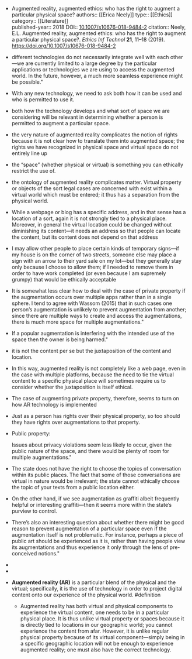 - Augmented reality, augmented ethics: who has the right to augment a particular physical space?
  authors::  [[Erica Neely]]
  type:: [[Ethics]] 
  category:: [[Literature]]  
  published-year:: 2018
  DOI:: [10.1007/s10676-018-9484-2](https://doi.org/10.1007/s10676-018-9484-2) 
  citation:: Neely, E.L. Augmented reality, augmented ethics: who has the right to augment a particular physical space?. *Ethics Inf Technol* **21**, 11–18 (2019). https://doi.org/10.1007/s10676-018-9484-2
- different technologies do not necessarily integrate well with each other—we are currently limited to a large degree by the particular applications or technologies we are using to access the augmented world. In the future, however, a much more  seamless experience might be possible."
- With any new technology, we need to ask both how it can be used and who is permitted to use it.
- both how the technology develops and what sort of space we are considering will be relevant in determining whether a person is permitted to augment a particular space.
- the very nature of augmented reality complicates the notion of rights because it is not clear how to translate them into augmented space; the rights we have recognized in physical space and virtual space do not entirely line up
- the “space” (whether physical or virtual) is something you can ethically restrict the use of.
- the ontology of augmented reality complicates matter. Virtual property or objects of the sort legal cases are concerned with exist within a virtual world which must be entered; it thus has a separation from the physical world.
- While a webpage or blog has a specific address, and in that sense has a location of a sort, again it is not strongly tied to a physical place. Moreover, in general the virtual location could be changed without diminishing its content—it needs an address so that people can locate the content, but its content does not depend on that address
- I may allow other people to place certain kinds of temporary signs—if my house is on the corner of two streets, someone else may place a sign with an arrow to their yard sale on my lot—but they generally stay only because I choose to allow them; if I needed to remove them in order to have work completed (or even because I am supremely grumpy) that would be ethically acceptable
- It is somewhat less clear how to deal with the case of private property if the augmentation occurs over multiple apps rather than in a single sphere. I tend to agree with Wassom
  (2015) that in such cases one person’s augmentation is unlikely to prevent augmentation from another; since there are multiple ways to create and access the augmentations, there is much more space for multiple augmentations."
- If a popular augmentation is interfering with the intended use of the space then the owner is
  being harmed."
- it is not the content per se but the juxtaposition of the content and location.
- In this way, augmented reality is not completely like a web page, even in the case with multiple platforms, because the need to tie the virtual content to a specific physical place will sometimes require us to consider whether the juxtaposition is itself ethical.
- The case of augmenting private property, therefore, seems to turn on how AR technology is implemented
- Just as a person has rights over their physical property, so too should they have rights over augmentations to that property.
- Public property:
  
  Issues about privacy violations seem less likely to occur, given the public nature of the space, and there would be plenty of room for multiple augmentations."
- The state does not have the right to choose the topics of conversation within its public places. The fact that some of those conversations are virtual in nature would be irrelevant; the state cannot ethically choose the topic of your texts from a public location either.
- On the other hand, if we see augmentation as graffiti albeit frequently helpful or interesting graffiti—then it seems more within the state’s purview to control.
- There’s also an interesting question about whether there might be good reason to prevent augmentation of a particular space even if the augmentation itself is not problematic. For instance, perhaps a piece of public art should be experienced as it is, rather than having people
  view its augmentations and thus experience it only through the lens of pre-conceived notions."
-
-
- **Augmented reality (AR)** is a particular blend of the physical and the virtual; specifically, it is the use of technology in order to project digital content onto our experience of the physical world. #definition
	- Augmented reality has both virtual and physical components to experience the virtual content, one needs to be in a particular physical place. It is thus unlike virtual property or spaces because it is directly tied to locations in our geographic  world; you cannot experience the content from afar. However, it is unlike regular physical property because of its virtual component—simply being in a specific geographic location will not be enough to experience augmented reality; one must also have the correct technology.